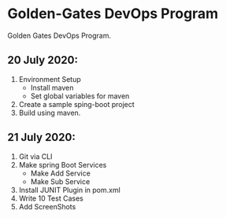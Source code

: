 # Golden-Gates DevOps Program
Golden Gates DevOps Program.

## 20 July 2020:
 1. Environment Setup
    * Install maven
    * Set global variables for maven
 2. Create a sample sping-boot project
 3. Build using maven.

 ## 21 July 2020:
 1. Git via CLI
 2. Make spring Boot Services
    * Make Add Service
    * Make Sub Service
 3. Install JUNIT Plugin in pom.xml
 4. Write 10 Test Cases
 5. Add ScreenShots
